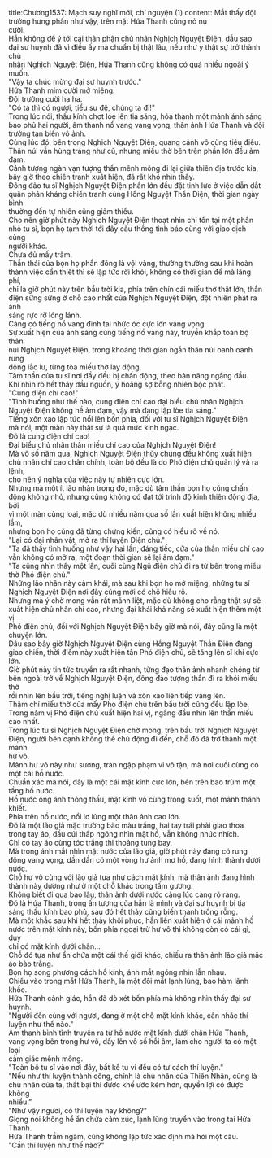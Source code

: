 title:Chương1537: Mạch suy nghĩ mới, chí nguyện (1)
content:
Mắt thấy đội trưởng hưng phấn như vậy, trên mặt Hứa Thanh cũng nở nụ<br>cười.<br>Hắn không để ý tới cái thân phận chủ nhân Nghịch Nguyệt Điện, dẫu sao<br>đại sư huynh đã vì điều ấy mà chuẩn bị thật lâu, nếu như y thật sự trở thành chủ<br>nhân Nghịch Nguyệt Điện, Hứa Thanh cũng không có quá nhiều ngoài ý muốn.<br>"Vậy ta chúc mừng đại sư huynh trước."<br>Hứa Thanh mỉm cười mở miệng.<br>Đội trưởng cười ha ha.<br>"Có ta thì có ngươi, tiểu sư đệ, chúng ta đi!"<br>Trong lúc nói, thấu kính chợt lóe lên tia sáng, hóa thành một mảnh ánh sáng<br>bao phủ hai người, âm thanh nổ vang vang vọng, thân ảnh Hứa Thanh và đội<br>trưởng tan biến vô ảnh.<br>Cùng lúc đó, bên trong Nghịch Nguyệt Điện, quang cảnh vô cùng tiêu điều.<br>Thân núi vẫn hùng tráng như cũ, nhưng miếu thờ bên trên phần lớn đều ảm<br>đạm.<br>Cảnh tượng ngàn vạn tượng thần mênh mông đi lại giữa thiên địa trước kia,<br>bây giờ theo chiến tranh xuất hiện, đã rất khó nhìn thấy.<br>Đông đảo tu sĩ Nghịch Nguyệt Điện phần lớn đều đặt tinh lực ở việc dẫn dắt<br>quân phản kháng chiến tranh cùng Hồng Nguyệt Thần Điện, thời gian ngày bình<br>thường đến tự nhiên cũng giảm thiểu.<br>Cho nên giờ phút này Nghịch Nguyệt Điện thoạt nhìn chỉ tồn tại một phần<br>nhỏ tu sĩ, bọn họ tạm thời tới đây câu thông tình báo cùng với giao dịch cùng<br>người khác.<br>Chưa đủ mấy trăm.<br>Thần thái của bọn họ phần đông là vội vàng, thường thường sau khi hoàn<br>thành việc cần thiết thì sẽ lập tức rời khỏi, không có thời gian để mà lãng phí,<br>chỉ là giờ phút này trên bầu trời kia, phía trên chín cái miếu thờ thật lớn, thần<br>điện sừng sững ở chỗ cao nhất của Nghịch Nguyệt Điện, đột nhiên phát ra ánh<br>sáng rực rỡ lóng lánh.<br>Càng có tiếng nổ vang đinh tai nhức óc cực lớn vang vọng.<br>Sự xuất hiện của ánh sáng cùng tiếng nổ vang này, truyền khắp toàn bộ thân<br>núi Nghịch Nguyệt Điện, trong khoảng thời gian ngắn thân núi oanh oanh rung<br>động lắc lư, từng tòa miếu thờ lay động.<br>Tâm thần của tu sĩ nơi đầy đều bị chấn động, theo bản năng ngẩng đầu.<br>Khi nhìn rõ hết thảy đầu nguồn, ý hoảng sợ bỗng nhiên bộc phát.<br>"Cung điện chí cao!"<br>"Tình huống như thế nào, cung điện chí cao đại biểu chủ nhân Nghịch<br>Nguyệt Điện không hề ảm đạm, vậy mà đang lập lòe tia sáng."<br>Tiếng xôn xao lập tức nổi lên bốn phía, đối với tu sĩ Nghịch Nguyệt Điện<br>mà nói, một màn này thật sự là quá mức kinh ngạc.<br>Đó là cung điện chí cao!<br>Đại biểu chủ nhân thần miếu chí cao của Nghịch Nguyệt Điện!<br>Mà vô số năm qua, Nghịch Nguyệt Điện thủy chung đều không xuất hiện<br>chủ nhân chí cao chân chính, toàn bộ đều là do Phó điện chủ quản lý và ra lệnh,<br>cho nên ý nghĩa của việc này tự nhiên cực lớn.<br>Nhưng mà một ít lão nhân trong đó, mặc dù tâm thần bọn họ cũng chấn<br>động không nhỏ, nhưng cũng không có đạt tới trình độ kinh thiên động địa, bởi<br>vì một màn cùng loại, mặc dù nhiều năm qua số lần xuất hiện không nhiều lắm,<br>nhưng bọn họ cũng đã từng chứng kiến, cũng có hiểu rõ về nó.<br>"Lại có đại nhân vật, mở ra thí luyện Điện chủ."<br>"Ta đã thấy tình huống như vậy hai lần, đáng tiếc, cửa của thần miếu chí cao<br>vẫn không có mở ra, một đoạn thời gian sẽ lại ảm đạm."<br>"Ta cũng nhìn thấy một lần, cuối cùng Ngũ điện chủ đi ra từ bên trong miếu<br>thờ Phó điện chủ."<br>Những lão nhân này cảm khái, mà sau khi bọn họ mở miệng, những tu sĩ<br>Nghịch Nguyệt Điện nơi đây cũng mới có chỗ hiểu rõ.<br>Nhưng mà ý chờ mong vẫn rất mãnh liệt, mặc dù không cho rằng thật sự sẽ<br>xuất hiện chủ nhân chí cao, nhưng đại khái khả năng sẽ xuất hiện thêm một vị<br>Phó điện chủ, đối với Nghịch Nguyệt Điện bây giờ mà nói, đây cũng là một<br>chuyện lớn.<br>Dẫu sao bây giờ Nghịch Nguyệt Điện cùng Hồng Nguyệt Thần Điện đang<br>giao chiến, thời điểm này xuất hiện tân Phó điện chủ, sẽ tăng lên sĩ khí cực lớn.<br>Giờ phút này tin tức truyền ra rất nhanh, từng đạo thân ảnh nhanh chóng từ<br>bên ngoài trở về Nghịch Nguyệt Điện, đông đảo tượng thần đi ra khỏi miếu thờ<br>rồi nhìn lên bầu trời, tiếng nghị luận và xôn xao liên tiếp vang lên.<br>Thậm chí miếu thờ của mấy Phó điện chủ trên bầu trời cũng đều lập lòe.<br>Trong năm vị Phó điện chủ xuất hiện hai vị, ngẩng đầu nhìn lên thần miếu<br>cao nhất.<br>Trong lúc tu sĩ Nghịch Nguyệt Điện chờ mong, trên bầu trời Nghịch Nguyệt<br>Điện, người bên cạnh không thể chủ động đi đến, chỗ đó đã trở thành một mảnh<br>hư vô.<br>Mảnh hư vô này như sương, tràn ngập phạm vi vô tận, mà nơi cuối cùng có<br>một cái hồ nước.<br>Chuẩn xác mà nói, đây là một cái mặt kính cực lớn, bên trên bao trùm một<br>tầng hồ nước.<br>Hồ nước óng ánh thông thấu, mặt kính vô cùng trong suốt, một mảnh thánh<br>khiết.<br>Phía trên hồ nước, nổi lơ lửng một thân ảnh cao lớn.<br>Đó là một lão giả mặc trường bào màu trắng, hai tay trái phải giao thoa<br>trong tay áo, đầu cúi thấp ngóng nhìn mặt hồ, vẫn không nhúc nhích.<br>Chỉ có tay áo cùng tóc trắng thi thoảng tung bay.<br>Mà trong ánh mắt nhìn mặt nước của lão giả, giờ phút này đang có rung<br>động vang vọng, dần dần có một vòng hư ảnh mơ hồ, đang hình thành dưới<br>nước.<br>Chỗ hư vô cùng với lão giả tựa như cách mặt kính, mà thân ảnh đang hình<br>thành này dường như ở một chỗ khác trong tấm gương.<br>Không biết đi qua bao lâu, thân ảnh dưới nước càng lúc càng rõ ràng.<br>Đó là Hứa Thanh, trong ấn tượng của hắn là mình và đại sư huynh bị tia<br>sáng thấu kính bao phủ, sau đó hết thảy cũng biến thành trống rỗng.<br>Mà một khắc sau khi hết thảy khôi phục, hắn liền xuất hiện ở cái mảnh hồ<br>nước trên mặt kính này, bốn phía ngoại trừ hư vô thì không còn có cái gì, duy<br>chỉ có mặt kính dưới chân...<br>Chỗ đó tựa như ẩn chứa một cái thế giới khác, chiếu ra thân ảnh lão giả mặc<br>áo bào trắng.<br>Bọn họ song phương cách hồ kính, ánh mắt ngóng nhìn lẫn nhau.<br>Chiếu vào trong mắt Hứa Thanh, là một đôi mắt lạnh lùng, bao hàm lãnh<br>khốc.<br>Hứa Thanh cảnh giác, hắn đã dò xét bốn phía mà không nhìn thấy đại sư<br>huynh.<br>"Người đến cùng với ngươi, đang ở một chỗ mặt kính khác, cân nhắc thí<br>luyện như thế nào."<br>Âm thanh bình tĩnh truyền ra từ hồ nước mặt kính dưới chân Hứa Thanh,<br>vang vọng bên trong hư vô, dấy lên vô số hồi âm, làm cho người ta có một loại<br>cảm giác mênh mông.<br>"Toàn bộ tu sĩ vào nơi đây, bất kể tu vi đều có tư cách thí luyện."<br>"Nếu như thí luyện thành công, chính là chủ nhân của Thiên Nhãn, cũng là<br>chủ nhân của ta, thất bại thì được khế ước kém hơn, quyền lợi có được không<br>nhiều.”<br>"Như vậy ngươi, có thí luyện hay không?"<br>Giọng nói không hề ẩn chứa cảm xúc, lạnh lùng truyền vào trong tai Hứa<br>Thanh.<br>Hứa Thanh trầm ngâm, cũng không lập tức xác định mà hỏi một câu.<br>"Cần thí luyện như thế nào?"